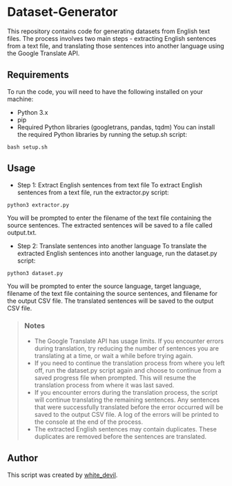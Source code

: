 # Dataset-Generator

This repository contains code for generating datasets from English text files. The process involves two main steps - extracting English sentences from a text file, and translating those sentences into another language using the Google Translate API.
## Requirements
To run the code, you will need to have the following installed on your machine:

+ Python 3.x
+ pip
+ Required Python libraries (googletrans, pandas, tqdm)
You can install the required Python libraries by running the setup.sh script:
```
bash setup.sh
```
## Usage

- Step 1: Extract English sentences from text file
To extract English sentences from a text file, run the extractor.py script:
```
python3 extractor.py
```
You will be prompted to enter the filename of the text file containing the source sentences. The extracted sentences will be saved to a file called output.txt.

- Step 2: Translate sentences into another language
To translate the extracted English sentences into another language, run the dataset.py script:

```
python3 dataset.py
```
You will be prompted to enter the source language, target language, filename of the text file containing the source sentences, and filename for the output CSV file. The translated sentences will be saved to the output CSV file.

> ### Notes
> + The Google Translate API has usage limits. If you encounter errors during translation, try reducing the number of sentences you are translating at a
> time, or wait a while before trying again.
> + If you need to continue the translation process from where you left off, run the dataset.py script again and choose to continue from a saved progress
> file when prompted. This will resume the translation process from where it was last saved.
> + If you encounter errors during the translation process, the script will continue translating the remaining sentences. Any sentences that were 
> successfully translated before the error occurred will be saved to the output CSV file. A log of the errors will be printed to the console at the end 
> of the process.
> + The extracted English sentences may contain duplicates. These duplicates are removed before the sentences are translated.

## Author

This script was created by [white_devil](https://github.com/whitedevil1710).
